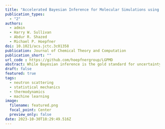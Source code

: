 ```yaml
---
title: "Accelerated Bayesian Inference for Molecular Simulations using Local Gaussian Process Surrogate Models"
publication_types:
  - "2"
authors:
  - admin
  - Harry W. Sullivan
  - Abdur R. Shazed
  - Michael P. Hoepfner
doi: 10.1021/acs.jctc.3c01358
publication: Journal of Chemical Theory and Computation
publication_short: ""
url_code : https://github.com/hoepfnergroup/LGPMD
abstract: While Bayesian inference is the gold standard for uncertainty quantification and propagation, its use within physical chemistry encounters formidable computational barriers. These bottlenecks are magnified for modeling data with many independent variables, such as X-ray/neutron scattering patterns and electromagnetic spectra. To address this challenge, we apply a Bayesian framework accelerated via local Gaussian process (LGP) surrogate models. We show that the time-complexity of LGPs scales linearly in the number of independent variables, in stark contrast to the computationally expensive cubic scaling of conventional Gaussian processes. To illustrate the method, we trained a LGP surrogate model on the experimental radial distribution function of liquid neon, and observed a remarkable 288,000-fold speed-up compared to molecular dynamics with insignificant loss in predictive accuracy. We conclude that LGPs are robust and efficient surrogate models, poised to expand the application of Bayesian inference in molecular simulations to a broad spectrum of ever-advancing experimental data.
draft: false
featured: true
tags:
  - neutron scattering
  - statistical mechanics
  - thermodynamics
  - machine learning
image:
  filename: featured.png
  focal_point: Center
  preview_only: false
date: 2023-10-30T18:29:49.516Z
---
```

